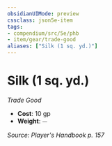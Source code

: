 ```yaml
---
obsidianUIMode: preview
cssclass: json5e-item
tags:
- compendium/src/5e/phb
- item/gear/trade-good
aliases: ["Silk (1 sq. yd.)"]
---
```

# Silk (1 sq. yd.)
*Trade Good*  

- **Cost**: 10 gp
- **Weight**: ⏤

*Source: Player's Handbook p. 157*